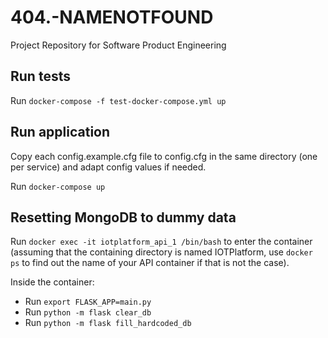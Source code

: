 # 404.-NAMENOTFOUND
Project Repository for Software Product Engineering

## Run tests
Run `docker-compose -f test-docker-compose.yml up`

## Run application
Copy each config.example.cfg file to config.cfg in the same directory (one per service) and adapt config values if needed.

Run `docker-compose up`

## Resetting MongoDB to dummy data
Run `docker exec -it iotplatform_api_1 /bin/bash` to enter the container (assuming that the containing directory is 
named IOTPlatform, use `docker ps` to find out the name of your API container if that is not the case).

Inside the container:
* Run `export FLASK_APP=main.py`
* Run `python -m flask clear_db`
* Run `python -m flask fill_hardcoded_db`
